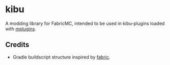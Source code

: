 # kibu
A modding library for FabricMC, intended to be used in kibu-plugins loaded with [mplugins](https://github.com/LCLPYT/mplugins).

## Credits
- Gradle buildscript structure inspired by [fabric](https://github.com/FabricMC/fabric).
